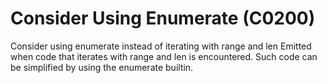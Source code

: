# Consider Using Enumerate (C0200)

Consider using enumerate instead of iterating with range and len Emitted
when code that iterates with range and len is encountered. Such code can
be simplified by using the enumerate builtin.
